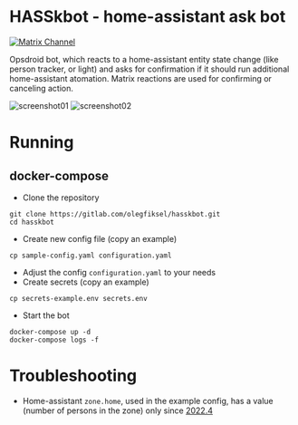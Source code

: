 # HASSkbot - home-assistant ask bot

[![Matrix Channel](https://img.shields.io/matrix/hasskbot:fiksel.info.svg?label=%23hasskbot%3Afiksel.info&logo=matrix&server_fqdn=matrix.fiksel.info)](https://matrix.to/#/#hasskbot:fiksel.info)

Opsdroid bot, which reacts to a home-assistant entity state change (like person tracker, or light) and asks for confirmation if it should run additional home-assistant atomation.
Matrix reactions are used for confirming or canceling action.

![screenshot01](images/screenshot01.png)
![screenshot02](images/screenshot02.png)

# Running

## docker-compose

* Clone the repository
```
git clone https://gitlab.com/olegfiksel/hasskbot.git
cd hasskbot
```
* Create new config file (copy an example)
```
cp sample-config.yaml configuration.yaml
```
* Adjust the config `configuration.yaml` to your needs
* Create secrets (copy an example)
```
cp secrets-example.env secrets.env
```
* Start the bot
```
docker-compose up -d
docker-compose logs -f
```

# Troubleshooting

* Home-assistant `zone.home`, used in the example config, has a value (number of persons in the zone) only since [2022.4](https://www.home-assistant.io/blog/2022/04/06/release-20224/#zones-now-have-a-state)
